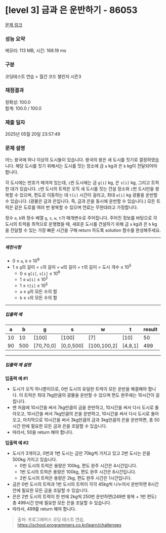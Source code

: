 # [level 3] 금과 은 운반하기 - 86053 

[문제 링크](https://school.programmers.co.kr/learn/courses/30/lessons/86053) 

### 성능 요약

메모리: 113 MB, 시간: 168.19 ms

### 구분

코딩테스트 연습 > 월간 코드 챌린지 시즌3

### 채점결과

정확성: 100.0<br/>합계: 100.0 / 100.0

### 제출 일자

2025년 05월 20일 23:57:49

### 문제 설명

<p>어느 왕국에 하나 이상의 도시들이 있습니다. 왕국의 왕은 새 도시를 짓기로 결정하였습니다. 해당 도시를 짓기 위해서는 도시를 짓는 장소에 금 <code>a</code> kg과 은 <code>b</code> kg이 전달되어야 합니다.</p>

<p>각 도시에는 번호가 매겨져 있는데, <code>i</code>번 도시에는 금 <code>g[i]</code> kg, 은 <code>s[i]</code> kg, 그리고 트럭 한 대가 있습니다. <code>i</code>번 도시의 트럭은 오직 새 도시를 짓는 건설 장소와 <code>i</code>번 도시만을 왕복할 수 있으며, 편도로 이동하는 데 <code>t[i]</code> 시간이 걸리고, 최대 <code>w[i]</code> kg 광물을 운반할 수 있습니다. (광물은 금과 은입니다. 즉, 금과 은을 동시에 운반할 수 있습니다.) 모든 트럭은 같은 도로를 여러 번 왕복할 수 있으며 연료는 무한대라고 가정합니다.</p>

<p>정수 <code>a</code>, <code>b</code>와 정수 배열 <code>g</code>, <code>s</code>, <code>w</code>, <code>t</code>가 매개변수로 주어집니다. 주어진 정보를 바탕으로 각 도시의 트럭을 최적으로 운행했을 때, 새로운 도시를 건설하기 위해 금 <code>a</code> kg과 은 <code>b</code> kg을 전달할 수 있는 가장 빠른 시간을 구해 return 하도록 solution 함수를 완성해주세요.</p>

<hr>

<h5>제한사항</h5>

<ul>
<li>0 ≤ <code>a</code>, <code>b</code> ≤ 10<sup>9</sup></li>
<li>1 ≤ <code>g</code>의 길이 = <code>s</code>의 길이 = <code>w</code>의 길이 = <code>t</code>의 길이 = 도시 개수 ≤ 10<sup>5</sup>

<ul>
<li>0 ≤ <code>g[i]</code>, <code>s[i]</code> ≤ 10<sup>9</sup></li>
<li>1 ≤ <code>w[i]</code> ≤ 10<sup>2</sup></li>
<li>1 ≤ <code>t[i]</code> ≤ 10<sup>5</sup></li>
<li><code>a</code> ≤ <code>g</code>의 모든 수의 합</li>
<li><code>b</code> ≤ <code>s</code>의 모든 수의 합</li>
</ul></li>
</ul>

<hr>

<h5>입출력 예</h5>
<table class="table">
        <thead><tr>
<th>a</th>
<th>b</th>
<th>g</th>
<th>s</th>
<th>w</th>
<th>t</th>
<th>result</th>
</tr>
</thead>
        <tbody><tr>
<td>10</td>
<td>10</td>
<td>[100]</td>
<td>[100]</td>
<td>[7]</td>
<td>[10]</td>
<td>50</td>
</tr>
<tr>
<td>90</td>
<td>500</td>
<td>[70,70,0]</td>
<td>[0,0,500]</td>
<td>[100,100,2]</td>
<td>[4,8,1]</td>
<td>499</td>
</tr>
</tbody>
      </table>
<hr>

<h5>입출력 예 설명</h5>

<p><strong>입출력 예 #1</strong></p>

<ul>
<li>도시가 오직 하나뿐이므로, 0번 도시의 유일한 트럭이 모든 운반을 해결해야 합니다. 이 트럭은 최대 7kg만큼의 광물을 운반할 수 있으며 편도 완주에는 10시간이 걸립니다.</li>
<li>맨 처음에 10시간을 써서 7kg만큼의 금을 운반하고, 10시간을 써서 다시 도시로 돌아오고, 10시간을 써서 7kg만큼의 은을 운반하고, 10시간을 써서 다시 도시로 돌아오고, 마지막으로 10시간을 써서 3kg만큼의 금과 3kg만큼의 은을 운반하면, 총 50시간 만에 필요한 모든 금과 은을 조달할 수 있습니다.</li>
<li>따라서, 50을 return 해야 합니다.</li>
</ul>

<p><strong>입출력 예 #2</strong></p>

<ul>
<li>도시가 3개이고, 0번과 1번 도시는 금만 70kg씩 가지고 있고 2번 도시는 은을 500kg 가지고 있습니다.

<ul>
<li>0번 도시의 트럭은 용량은 100kg, 편도 완주 시간은 4시간입니다.</li>
<li>1번 도시의 트럭은 용량은 100kg, 편도 완주 시간은 8시간입니다.</li>
<li>2번 도시의 트럭은 용량은 2kg, 편도 완주 시간은 1시간입니다.</li>
</ul></li>
<li>금은 0번 도시의 트럭과 1번 도시의 트럭이 각각 45kg씩 나누어서 운반하면 8시간 안에 필요한 모든 금을 조달할 수 있습니다.</li>
<li>은은 2번 도시의 트럭이 한 번에 2kg씩 250번 운반하면(249번 왕복 + 1번 편도) 총 499시간 만에 필요한 모든 은을 조달할 수 있습니다.</li>
<li>따라서, 499를 return 해야 합니다.</li>
</ul>


> 출처: 프로그래머스 코딩 테스트 연습, https://school.programmers.co.kr/learn/challenges